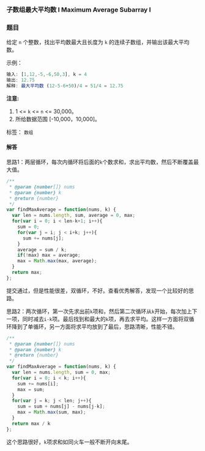 ### 子数组最大平均数 I Maximum Average Subarray I 

### 题目

给定 `n` 个整数，找出平均数最大且长度为 `k` 的连续子数组，并输出该最大平均数。 

示例：

```javascript
输入: [1,12,-5,-6,50,3], k = 4
输出: 12.75
解释: 最大平均数 (12-5-6+50)/4 = 51/4 = 12.75
```

**注意:**

1. 1 <= `k` <= `n` <= 30,000。
2. 所给数据范围 [-10,000，10,000]。

标签： `数组`

#### 解答

思路1：两层循环，每次内循环将后面的`k`个数求和，求出平均数，然后不断覆盖最大值。

```javascript
/**
 * @param {number[]} nums
 * @param {number} k
 * @return {number}
 */
var findMaxAverage = function(nums, k) {
  var len = nums.length, sum, average = 0, max;
  for(var i = 0; i < len-k+1; i++){
    sum = 0;
    for(var j = i; j < i+k; j++){
      sum += nums[j];
    }
    average = sum / k;
    if(!max) max = average;
    max = Math.max(max, average);
  }
  return max;
};
```

提交通过，但是性能很差，双循环，不好。查看优秀解答，发现一个比较好的思路。

思路2：两次循环，第一次先求出前`k`项和，然后第二次循环从`k`开始，每次加上下一项，同时减去`i-k`项。最后找到和最大的`k`项，再去求平均。这样一方面将双循环降到了单循环，另一方面将求平均放到了最后，思路清晰，性能不错。

```javascript
/**
 * @param {number[]} nums
 * @param {number} k
 * @return {number}
 */
var findMaxAverage = function(nums, k) {
  var len = nums.length, sum = 0, max;
  for(var i = 0; i < k; i++){
    sum += nums[i];
    max = sum;
  }
  for(var j = k; j < len; j++){
    sum = sum + nums[j] - nums[j-k];
    max = Math.max(sum, max);
  }
  return max / k
};
```

这个思路很好，`k`项求和如同火车一般不断开向末尾。